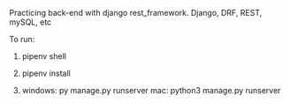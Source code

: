 Practicing back-end with django rest_framework. Django, DRF, REST, mySQL, etc



To run:

1) pipenv shell

2) pipenv install

3) windows: py manage.py runserver
   mac: python3 manage.py runserver

